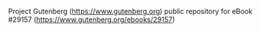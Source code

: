 Project Gutenberg (https://www.gutenberg.org) public repository for eBook #29157 (https://www.gutenberg.org/ebooks/29157)
